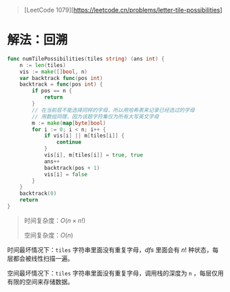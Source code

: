 > [LeetCode 1079][https://leetcode.cn/problems/letter-tile-possibilities]

# 解法：回溯

```go
func numTilePossibilities(tiles string) (ans int) {
	n := len(tiles)
	vis := make([]bool, n)
	var backtrack func(pos int)
	backtrack = func(pos int) {
		if pos == n {
			return
		}
		// 在当前层不能选择同样的字母，所以用哈希表来记录已经选过的字母
		// 用数组同理，因为该题字符集仅为所有大写英文字母
		m := make(map[byte]bool)
		for i := 0; i < n; i++ {
			if vis[i] || m[tiles[i]] {
				continue
			}
			vis[i], m[tiles[i]] = true, true
			ans++
			backtrack(pos + 1)
			vis[i] = false
		}
	}
	backtrack(0)
	return
}
```

> 时间复杂度：$O(n \times n!)$
>
> 空间复杂度：$O(n)$

时间最坏情况下：`tiles` 字符串里面没有重复字母，$dfs$ 里面会有 $n!$ 种状态，每层都会被线性扫描一遍。

空间最坏情况下：`tiles` 字符串里面没有重复字母，调用栈的深度为 `n` ，每层仅用有限的空间来存储数据。